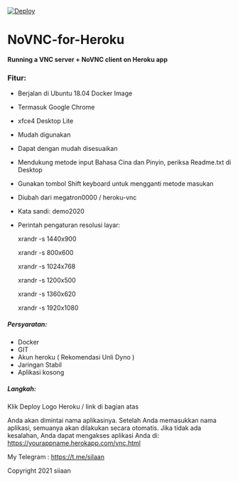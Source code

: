 [![Deploy](https://www.herokucdn.com/deploy/button.svg)](https://heroku.com/deploy)
# NoVNC-for-Heroku
**Running a VNC server + NoVNC client on Heroku app**

### Fitur:
  - Berjalan di Ubuntu 18.04 Docker Image
  - Termasuk Google Chrome
  - xfce4 Desktop Lite
  - Mudah digunakan
  - Dapat dengan mudah disesuaikan
  - Mendukung metode input Bahasa Cina dan Pinyin, periksa Readme.txt di Desktop
  - Gunakan tombol Shift keyboard untuk mengganti metode masukan
  - Diubah dari megatron0000 / heroku-vnc
  - Kata sandi: demo2020
  - Perintah pengaturan resolusi layar:
  
      xrandr -s 1440x900
      
      xrandr -s 800x600
      
      xrandr -s 1024x768
      
      xrandr -s 1200x500
      
      xrandr -s 1360x620
      
      xrandr -s 1920x1080
      
##### Persyaratan:
 - Docker
 - GIT
 - Akun heroku ( Rekomendasi Unli Dyno )
 - Jaringan Stabil
 - Aplikasi kosong

##### Langkah:
Klik Deploy Logo Heroku /  link di bagian atas

Anda akan dimintai nama aplikasinya. Setelah Anda memasukkan nama aplikasi, semuanya akan dilakukan secara otomatis. Jika tidak ada kesalahan, Anda dapat mengakses aplikasi Anda di: https://yourappname.herokapp.com/vnc.html

My Telegram : https://t.me/siIaan

Copyright 2021 siiaan
